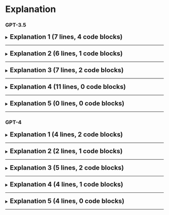 # Explanation
### GPT-3.5

<details>
  <summary><span style="font-size:20px;font-weight:bold;">Explanation 1 (7 lines, 4 code blocks)</span></summary>
  <details>
    <summary>English (original)</summary>
  The test failure occurred in the `append` method of the `pandas.core.series.Series` class. Here is the code snippet for the `append` method:

```python
2660 :     def append(self, to_append, ignore_index=False, verify_integrity=False):
2661 :         """
2662 :         Concatenate two or more Series.
2663 :
2664 :         Parameters
2665 :         ----------
2666 :         to_append : Series or list/tuple of Series
2667 :             Series to append with self.
...
2733 :             to_concat = [self] + to_append
...
2736 :         return concat(
2737 :             to_concat, ignore_index=ignore_index, verify_integrity=verify_integrity
2738 :         )
```

Based on the error message `TypeError: can only concatenate list (not "tuple") to list`, it seems that the `to_append` parameter is expected to be a list or tuple of Series. However, in the failing test, the `tuple_input` is passed as the `to_append` argument, which is a tuple of Series.

The error occurred in this line of code:

```python
result = s.append(tuple_input)
```

Inside the `append` method, the `to_append` argument is concatenated with the `self` Series using the `+` operator. Since `to_append` is expected to be a list or tuple of Series, the code tries to concatenate the Series objects in `to_append` with the `self` Series. However, a tuple cannot be directly concatenated with a list using the `+` operator, which leads to the `TypeError` in this case.

To fix this issue, the `to_append` argument in the `append` method should be converted to a list when it is a tuple. This can be done by modifying the code as follows:

```python
if isinstance(to_append, (list, tuple)):
    to_concat = [self] + list(to_append)
else:
    to_concat = [self, to_append]
```

This modification ensures that if `to_append` is a tuple, it gets converted to a list before concatenation.

The suggested location to fix this issue is:

```
pandas.core.series.Series.append(list, ..)
```
</details>
<details>
  <summary>Korean (translated)</summary>
    `pandas.core.series.Series` 클래스의 `append` 함수 내부에서 테스트 실패가 발생했습니다. 다음은 `append` 함수의 코드 스니펫입니다:

```python
2660 :     def append(self, to_append, ignore_index=False, verify_integrity=False):
2661 :         """
2662 :         Concatenate two or more Series.
2663 :
2664 :         Parameters
2665 :         ----------
2666 :         to_append : Series or list/tuple of Series
2667 :             Series to append with self.
...
2733 :             to_concat = [self] + to_append
...
2736 :         return concat(
2737 :             to_concat, ignore_index=ignore_index, verify_integrity=verify_integrity
2738 :         )
```


에러 메세지인 `TypeError: can only concatenate list (not "tuple") to list`를 보았을 때, `to_append` 매개변수가 Series의 리스트(`list`) 혹은 튜플(`tuple`) 타입이어야 하는 것으로 보입니다. 그러나 실패 테스트에서는 Series의 튜플인 `tuple_input`이 `to_append` 인자로 전달되었습니다.

이 에러는 다음 코드 라인에서 발생했습니다:
```python
result = s.append(tuple_input)
```

`append` 함수 내에서, `to_append`인자는 `self` Series와 `+` 연산자를 사용하여 연결(concatenate)됩니다. to_append는 Series의 리스트 또는 튜플로 예상되므로 코드는 `to_append` 내의 Series 객체를 `self` Series와 연결하려고 시도합니다. 그러나 `+` 연산자를 사용하여 튜플을 직접 리스트와 연결(concatenate)할 수 없으므로 이로 인해 이 경우에 `TypeError`가 발생합니다.


이 문제를 해결하기 위해 `append` 함수 내의 `to_append` 인자는 튜플일 경우 리스트로 변환되어야 합니다. 이를 수행하기 위해 코드를 다음과 같이 수정할 수 있습니다:

```python
if isinstance(to_append, (list, tuple)):
    to_concat = [self] + list(to_append)
else:
    to_concat = [self, to_append]
```


이 수정은 `to_append`가 튜플인 경우 연결(concatenation) 전에 리스트로 변환되도록 보장합니다.

이 문제를 수정하기 위해 다음의 위치를 권장합니다:
```
pandas.core.series.Series.append(list, ..)
```
</details>
</details>
<hr>


<details>
  <summary><span style="font-size:20px;font-weight:bold;">Explanation 2 (6 lines, 1 code blocks)</span></summary>
  <details>
    <summary>English (original)</summary>
  The `append` method in the `pandas.core.series.Series` class is used to concatenate two or more Series objects. It takes the following parameters:

- `to_append`: Series or list/tuple of Series. The Series or list/tuple of Series objects to append with the calling Series.
- `ignore_index`: bool, default False. If True, the resulting Series will not use the index labels.
- `verify_integrity`: bool, default False. If True, an exception will be raised if the resulting Series has duplicate index values.

The method returns a concatenated Series.

Here is an example usage of the `append` method:

```python
s1 = pd.Series([1, 2, 3])
s2 = pd.Series([4, 5, 
```
</details>
<details>
  <summary>Korean (translated)</summary>

  `pandas.core.series.Series` 클래스의 `append` 함수는 두 개 이상의 Series 객체를 연결하는 데 사용됩니다. 다음과 같은 매개변수를 받습니다:

- `to_append`: Series 또는 Series의 리스트/튜플. 호출하는 Series와 연결할 Series 또는 Series의 리스트/튜플입니다.
- `ignore_index`: bool, 기본값은 False. True인 경우, 결과 Series는 인덱스 라벨을 사용하지 않습니다.
- `verify_integrity`: bool, 기본값은 False. True인 경우, 결과 Series에 중복된 인덱스 값이 있는 경우 예외가 발생합니다.

이 함수는 연결된 Series를 반환합니다.

여기에 `append` 함수의 예제 사용법이 있습니다:

```python
s1 = pd.Series([1, 2, 3])
s2 = pd.Series([4, 5, 
```

</details>
</details>
<hr>


<details>
  <summary><span style="font-size:20px;font-weight:bold;">Explanation 3 (7 lines, 2 code blocks)</span></summary>
  <details>
    <summary>English (original)</summary>
  The failing test `test_append_tuples` is testing the `append` method of the `Series` class in the `pandas.core.series` package. The `append` method is used to concatenate two or more `Series` objects.

Looking at the code snippet of the `append` method, we can see that it takes a `to_append` argument, which can be a `Series` object or a list/tuple of `Series` objects. If `to_append` is a list or tuple, the `append` method appends each `Series` in the list/tuple to the original `Series` object.

The error occurred at line 64 of the test code, where the `append` method is called with a tuple `tuple_input` as the `to_append` argument. The error message indicates that the `append` method can only concatenate a list, not a tuple.

To fix this issue, the `append` method should be updated to handle tuples as well. It could convert the tuple to a list before concatenation, or handle tuples as a special case.

Suggested fix:

```
pandas.core.series.Series.append(list_input, ignore_index=ignore_index, verify_integrity=verify_integrity)
```

or

```
to_concat = [self] + list(to_append)
```

Both suggested fixes modify the `append` method to handle a tuple `to_append` argument by converting it to a list before concatenation.
</details>
<details>
  <summary>Korean (translated)</summary>

실패한 테스트인 `test_append_tuples`는 `pandas.core.series` 패키지의 `Series` 클래스의 `append` 함수를 테스트하고 있습니다. `append` 함수는 두 개 이상의 `Series` 객체를 연결하는 데 사용됩니다.

`append` 함수의 코드를 살펴보면 `to_append` 인자를 사용하는데, 이 인자는 `Series` 객체이거나 `Series` 객체의 리스트/튜플일 수 있습니다. 만약 `to_append`이 리스트 또는 튜플이라면, `append` 함수는 리스트/튜플 내의 각 `Series`를 원래의 `Series`객체에 추가합니다.

에러는 `to_append`인자로 튜플 `tuple_input`을 사용하여 `append` 함수를 호출하는 테스트 코드의 64번째 줄에서 발생했습니다. 에러 메시지는 append 함수는 튜플이 아닌 리스트만 연결(concatenate)할 수 있다고 나타냅니다.

이 문제를 해결하기 위해 `append` 함수를 업데이트하여 튜플도 처리하도록 수정해야 합니다. 이를 위해 연결 전에 튜플을 리스트로 변환하거나, 튜플을 특수한 경우로 처리할 수 있습니다.

제안된 수정 사항:

```
pandas.core.series.Series.append(list_input, ignore_index=ignore_index, verify_integrity=verify_integrity)
```

또는

```
to_concat = [self] + list(to_append)
```

두 가지 제안된 수정 모두 `append` 함수가 튜플 `to_append` 인자를 연결 전에 리스트로 변환하여 처리하도록 수정합니다.

</details>
</details>
<hr>


<details>
  <summary><span style="font-size:20px;font-weight:bold;">Explanation 4 (11 lines, 0 code blocks)</span></summary>
  <details>
    <summary>English (original)</summary>
  Based on the code snippet of the `append` method in the `Series` class, we can see that the method takes a `to_append` parameter, which can be a `Series`, a list of `Series`, or a tuple of `Series`. The method is used to concatenate the `Series` objects together.

In the failing test `test_append_tuples`, a `Series` object `s` is created with values `[1, 2, 3]`. Then, two variables `list_input` and `tuple_input` are defined, which contain the `s` object as elements. 

The expected result is obtained by calling the `append` method on `s` with the `list_input` variable as the argument. The result is assigned to the `expected` variable.

The error occurs when calling the `append` method on `s` with the `tuple_input` variable as the argument. The error message indicates that a `TypeError` occurred, stating that a tuple cannot be concatenated to a list.

From the code snippet, we can see that the `append` method internally uses the `concat` function from `pandas.core.reshape.concat` to concatenate the `Series` objects. Specifically, in line 2733 of the `append` method, it checks if `to_append` is a list or tuple, and if so, it concatenates `self` with the elements of `to_append` using the `+` operator.

Based on this information, we can conclude that the `append` method in the `Series` class expects `to_append` to be a list or tuple of `Series` objects, not a single `Series` object.

To fix this issue, the `append` method should be modified to handle a single `Series` object as `to_append`. This can be done by converting the single `Series` object to a list or tuple before performing the concatenation.

Suggested fix:
- Class: `pandas.core.series.Series`
- Method: `append`
- Argument type: `Series`
</details>
<details>
  <summary>Korean (translated)</summary>

`Series` 클래스 안의 `append` 함수의 코드 스니펫을 살펴보면, 이 함수가 `Series`, `Series`의 리스트, 혹은 `Series`의 튜플인 `to_append` 매개변수를 받는다는 것을 알 수 있습니다. 이 함수는 `Series` 객체를 연결(concatenate)하는 데에 사용됩니다.

실패한 테스트인 `test_append_tuples`에서는 `Series` 객체 `s`가 `[1, 2, 3]`의 값을 가지고 생성됩니다. 그런 다음, `list_input`과 `tuple_input` 두 변수가 정의 되는데, 이 변수들은 `s` 객체를 원소로 포함합니다.

예상 결과는 `s`에 `list_input` 변수를 인자로 사용하여 `append` 함수를 호출하여 얻어집니다. 이 결과는 `expected` 변수에 할당됩니다.

에러는 `s`에 `tuple_input` 변수를 인자로 사용하여 인자로 `append` 함수를 호출할 때 발생합니다. 에러메세지는 `TypeError`가 발생했다는 것을 보여주며, 이는 튜플을 리스트에 연결할 수 없다고 말하고 있습니다. 

코드 스니펫을 통해 볼 때, `append` 함수가 내부적으로 `pandas.core.reshape.concat`에서 가져온 `concat` 함수를 사용하여 `Series` 객체들을 연결하고 있음을 알 수 있습니다. 구체적으로 `append` 함수의 2733번 째 줄은 `to_append`가 리스트 또는 튜플인지 확인하고, 그렇다면 `+` 연산자를 사용하여 `self`를 `to_append`의 원소와 연결합니다. 

이 정보를 기반으로 하면, `Series` 클래스의 `append` 함수는 `to_append`가 단일 `Series` 객체가 아니라 `Series` 객체의 리스트 또는 튜플임을 기대한다고 결론지을 수 있습니다. 

이 문제를 해결하기 위해 `append` 함수를 수정하여 단일 `Series` 객체를 `to_append` 함수로 처리할 수 있도록 수정해야 합니다. 이를 위해 연결을 수행하기 전에 단일 `Series` 객체를 리스트 또는 튜플로 변환할 수 있습니다.

제안된 수정 사항:
- Class: `pandas.core.series.Series`
- Method: `append`
- Argument type: `Series`

</details>
</details>
<hr>


<details>
  <summary><span style="font-size:20px;font-weight:bold;">Explanation 5 (0 lines, 0 code blocks)</span></summary>
None
  </details>
<hr>

### GPT-4

<details>
  <summary><span style="font-size:20px;font-weight:bold;">Explanation 1 (4 lines, 2 code blocks)</span></summary>
  <details>
    <summary>English (original)</summary>
  The error seems to be caused by the append method in the Series class. The append method accepts a list or tuple of Series to append, but when it tries to add the initial Series to the list of Series to append (line 2733), it fails because you cannot concatenate a list with a tuple (which is unchangeable), resulting in a TypeError.

Here we have the snippet from the append method which is causing the error:

```python
2732 :         if isinstance(to_append, (list, tuple)):
2733 :             to_concat = [self] + to_append
2734 :         else:
2735 :             to_concat = [self, to_append]
```

The `isinstance(to_append, (list, tuple))` checks if the argument `to_append` is a list or a tuple. If this is the case (and for our failing test, the input is a tuple), the next line attempts to add the Series (`self`) with the tuple, causing the mentioned TypeError.

This can be confirmed by looking at the details of the failing test and followed error message:

```python
>       result = s.append(tuple_input)
pandas/tests/series/test_combine_concat.py:64: 
>           to_concat = [self] + to_append
pandas/core/series.py:2733: TypeError
```
</details>
<details>
  <summary>Korean (translated)</summary>

이 오류는 `Series` 클래스의 `append` 함수에서 발생하는 것으로 보입니다. append 함수는 추가할 Series의 리스트나 튜플을 입력받는데, 초기 Series를 Series의 리스트에 추가할 때 리스트를 튜플(변경할 수 없는 자료형)과 연결할 수 없기 때문에 `TypeError`가 나고 실패합니다 (2733번째 줄).

오류를 발생시키는 `append` 함수의 스니펫은 다음과 같습니다:

```python
2732 :         if isinstance(to_append, (list, tuple)):
2733 :             to_concat = [self] + to_append
2734 :         else:
2735 :             to_concat = [self, to_append]
```

`isinstance(to_append, (list, tuple))` 는 `to_append` 인자가 리스트 또는 튜플인지 확인합니다. 이 조건이 참인 경우 (그리고 우리의 실패한 테스트 케이스에서는 입력이 튜플임), 다음 줄에서 Series(`self`)를 해당 튜플과 연결하려고 시도하며, 이로 인해 언급한 TypeError가 발생합니다.

이것은 실패한 테스트의 세부 정보와 관련된 오류 메시지를 살펴보면 확인할 수 있습니다:

```python
>       result = s.append(tuple_input)
pandas/tests/series/test_combine_concat.py:64: 
>           to_concat = [self] + to_append
pandas/core/series.py:2733: TypeError
```

</details>
</details>
<hr>


<details>
  <summary><span style="font-size:20px;font-weight:bold;">Explanation 2 (2 lines, 1 code blocks)</span></summary>
  <details>
    <summary>English (original)</summary>
  The `append` method in the `Series` class is designed to concatenate two or more pandas Series. The failure comes from line 2733 in the `append` method:

```python
2732 :         if isinstance(to_append, (list, tuple)):
2733 :             to_concat = [self] + to_append
```

When the `to_append` argument is a tuple (as `tuple_input` is in the test), the `append` method tries to add this tuple to the list `[self]`, leading to a `TypeError: can only concatenate list (not "tuple") to list`. This explains the failing test as the `append` method cannot handle tuple inputs, contrary to the test case's expectation.
</details>
<details>
  <summary>Korean (translated)</summary>

`Series` 클래스의 `append` 함수는 두 개 이상의 판다스 Series를 연결(concatenate)하기 위해 설계되었습니다. 테스트 실패는 `append` 함수의 2733번 라인에서 발생합니다:

```python
2732 :         if isinstance(to_append, (list, tuple)):
2733 :             to_concat = [self] + to_append
```

테스트의 `tuple_input`처럼 `to_append` 인자가 튜플인 경우, append 함수는 이 튜플을 `[self]`라는 리스트에 추가하려고 시도하며 이로 인해 `TypeError: can only concatenate list (not "tuple") to list` 오류가 발생합니다. 이것이 테스트 실패의 이유로, 테스트 케이스의 기대와는 달리 append 함수는 튜플 입력을 처리할 수 없는 것으로 보입니다.

</details>
</details>
<hr>


<details>
  <summary><span style="font-size:20px;font-weight:bold;">Explanation 3 (5 lines, 2 code blocks)</span></summary>
  <details>
    <summary>English (original)</summary>
  The bug occurred because the `append` method of the `Series` class in `pandas.core.series` package only allows concatenation of lists, but not tuples. The `append` method concatenates the input given on `Series` with `self`, which is the original `Series`. The relevant part of the code causing the failure is:

```python
if isinstance(to_append, (list, tuple)):
    to_concat = [self] + to_append
else:
    to_concat = [self, to_append]
```

In the failing test case, a tuple is being passed as `to_append`, and Python attempted to concatenate this tuple to a list, which resulted in a `TypeError`. The test `test_append_tuples` failed because it specifically attempted to concatenate a tuple to a Series using the `append` method. The `TypeError` indicates that only a list (not a tuple) can be concatenated to a list. 

To fix this issue, the `append` method needs to be adjusted to handle tuple inputs correctly. In the current implementation, adding a tuple to a list is done directly, which is not permissible in Python. A possible solution could be converting the tuple to a list before performing the concatenation. This could happen in the part where `to_append` is added to a list along with `self`. 

A corrected version of the code might look as follows:

```python
if isinstance(to_append, (list, tuple)):
    to_concat = [self] + list(to_append)
else:
    to_concat = [self, to_append]
```

This revised version of the code creates a list from `to_append` before adding it to the list, avoiding the TypeError seen in the test.
</details>
<details>
  <summary>Korean (translated)</summary>

이 버그는 `pandas.core.series` 패키지의 `Series` 클래스의 `append` 메서드가 리스트를 연결(concatenate)할 수는 있지만 튜플을 연결할 수 없어서 발생한 것으로 보입니다. `append` 함수는 `Series`에 주어진 입력을 `self` (원래 `Series`)와 연결합니다. 실패의 원인이 되는 코드 부분은 다음과 같습니다:

```python
if isinstance(to_append, (list, tuple)):
    to_concat = [self] + to_append
else:
    to_concat = [self, to_append]
```

실패한 테스트 케이스에서 `to_append`로 튜플이 전달되었고, 파이썬은 이 튜플을 리스트에 연결하려고 시도했으며, 이로 인해 `TypeError`가 발생했습니다. `test_append_tuples` 테스트는 특히 `append` 메서드를 사용하여 Series에 튜플을 연결하려고 시도했기 때문에 실패했습니다.  The `TypeError`는 리스트(튜플이 아닌)만 리스트에 연결될 수 있다는 것을 나타냅니다.

이 문제를 해결하기 위해서는 `append` 메서드를 수정하여 튜플 입력을 올바르게 처리해야 합니다. 현재의 구현에서는 튜플을 리스트에 직접 추가하고 있는데, 이는 파이썬에서 허용되지 않습니다. 가능한 해결책은 연결을 수행하기 이전에 튜플을 리스트로 변환하는 것입니다. 이것은 `to_append`가 `self` 리스트에 추가되기 전에 수행될 수 있습니다.

코드를 수정한 버전은 다음과 같을 수 있습니다:

```python
if isinstance(to_append, (list, tuple)):
    to_concat = [self] + list(to_append)
else:
    to_concat = [self, to_append]
```

이 수정된 코드 버전은 테스트에서 발생했던 `TypeError`를 피하기 위해 `to_append`로부터 리스트를 생성한 다음 이를 리스트에 추가합니다.

</details>
</details>
<hr>


<details>
  <summary><span style="font-size:20px;font-weight:bold;">Explanation 4 (4 lines, 1 code blocks)</span></summary>
  <details>
    <summary>English (original)</summary>
  The test `['pandas.tests.series.test_combine_concat.TestSeriesCombine.test_append_tuples()']` failed due to a TypeError when attempting to concatenate a tuple with a list. The faulty method is `pandas.core.series.Series.append`.

At line 2733, in the `append` method of the `Series` class in pandas, there is an attempt to add an item `to_append` to a list containing [`self`]. The error arises when `to_append` is a tuple; the python '+' operator does not support list to tuple concatenation, it only supports list-to-list concatenation. Therefore, when the `test_append_tuples` test tries to append a tuple of Series (`tuple_input`) at line 64, it throws a TypeError: "can only concatenate list (not "tuple") to list". This shows that the `append` method does not support tuples, which contradicts the method's documentation that states it does support list/tuple of Series as the `to_append` parameter. 

The relevant code snippet in `append` method:
```
2730 :         from pandas.core.reshape.concat import concat

2732 :         if isinstance(to_append, (list, tuple)):
2733 :             to_concat = [self] + to_append
2734 :         else:
2735 :             to_concat = [self, to_append]
```
The above code checks if the `to_append` argument is either a list or a tuple, and then concatenates it with a list containing `self`. This causes the error, as Python does not support concatenation of a list with a tuple.
</details>
<details>
  <summary>Korean (translated)</summary>

테스트 `['pandas.tests.series.test_combine_concat.TestSeriesCombine.test_append_tuples()']`은 tuple을 list와 연결하려고 시도하다가 `TypeError`로 실패합니다. 문제가 있는 함수는 `pandas.core.series.Series.append`입니다.

pands의 `Series` 클래스의 `append`함수 2733번째 줄에서, `to_append` 항목을 `[self]`를 포함한 리스트에 추가하려고 시도합니다. 문제는 `to_append`가 튜플인 경우 발생하며, 파이썬의 `+` 연산자는 리스트와 튜플 간의 연결을 지원하지 않으며 리스트 간 연결만 지원합니다. 따라서 `test_append_tuples` 테스트가 64번째 줄에서 Series의 튜플인 (`tuple_input`)을 append하려고 시도할 때 `can only concatenate list (not "tuple") to list` 라는 TypeError가 발생합니다. 이는 `append` 함수가 튜플을 지원하지 않는다는 것을 보여주며, 이는 `to_append` 매개변수로 Series 리스트/튜플을 지원한다고 명시하고 있는 함수 문서의 내용과 모순됩니다.

`append` 내부의 관련된 코드 스니펫은 다음과 같습니다:
```
2730 :         from pandas.core.reshape.concat import concat

2732 :         if isinstance(to_append, (list, tuple)):
2733 :             to_concat = [self] + to_append
2734 :         else:
2735 :             to_concat = [self, to_append]
```
위 코드는 `to_append` 인자가 리스트 혹은 튜플인지 확인하고, `self`를 포함하는 list와 연결하려고 시도합니다. Python이 리스트와 튜플 간 연결을 지원하지 않기 때문에 이는 에러를 발생시킵니다.

</details>
</details>
<hr>


<details>
  <summary><span style="font-size:20px;font-weight:bold;">Explanation 5 (4 lines, 0 code blocks)</span></summary>
  <details>
    <summary>English (original)</summary>
  The error occurred when the append function tried to concatenate a tuple with a list where only list concatenation is allowed. The 'append' function in the 'pandas.core.series.Series' class, which is designed to concatenate two or more Series, attempts to concatenate 'self' with 'to_append'. If 'to_append' is an instance of list or tuple, it attempts to construct a list using '[self] + to_append'. This is problematic when 'to_append' is a tuple because Python does not support list and tuple concatenation. This is evidenced by the error message in the tests: `TypeError: can only concatenate list (not "tuple") to list`.

A more appropriate code operation in this context would be to convert the tuple to a list before the concatenation, hence avoiding the TypeError. 

The `append` function of the Series class should ensure compatibility with both list and tuple input for the `to_append` argument, as the docstring suggests it should be possible to pass either a Series or list/tuple of Series. Currently, it fails when a tuple of Series is passed as `to_append` argument.
pandas.core.series.Series.append
</details>
<details>
  <summary>Korean (translated)</summary>

이 에러는 리스트 간 연결만을 허용하는 append 함수가 튜플과 리스트를 연결하려고 하다가 발생합니다. 두 개 이상의 Series를 연결하기 위해 고안된 'pandas.core.series.Series' 클래스의 'append' 함수는 `self`와 `to_append`의 연결을 시도합니다. 만약 'to_append'가 리스트 혹은 튜플 인스턴스인 경우, '[self] + to_append' 코드를 이용하여 리스트 생성을 시도합니다. 하지만 Python이 리스트와 튜플 간 연결을 지원하지 않기 때문에, 이 코드는 `to_append`가 튜플인 경우 문제가 됩니다. 이것은 테스트의 오류 메시지로 확인할 수 있습니다: `TypeError: can only concatenate list (not "tuple") to list`.


이 맥락에서 더욱 적절한 코드 작업은, 연결하기 전에 튜플을 리스트로 변환하여 TypeError를 피하는 것입니다.

Series 클래스의 append 함수는 docstring이 Series 또는 Series의 리스트/튜플을 전달할 수 있어야 한다고 나타내는 대로, `to_append` 인자에 대한 입력이 리스트와 튜플 모두와 호환되도록 보장해야 합니다. 현재 `to_append` 인자로 Series의 튜플이 전달되는 경우를 처리하지 못하고 있습니다.
pandas.core.series.Series.append

</details>
</details>
<hr>